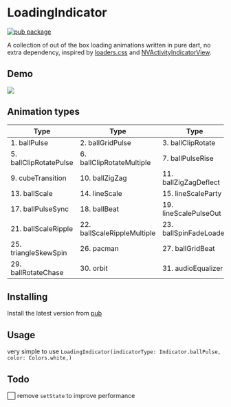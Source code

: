 # LoadingIndicator
[![pub package](https://img.shields.io/pub/v/loading_indicator.svg)](https://pub.dev/packages/loading_indicator)

A collection of out of the box loading animations written in pure dart, no extra dependency, inspired by [loaders.css](https://github.com/ConnorAtherton/loaders.css) and [NVActivityIndicatorView](https://github.com/ninjaprox/NVActivityIndicatorView).


## Demo
![](gif/demo.gif)

## Animation types

| Type | Type | Type | Type |
|---|---|---|---|
|1. ballPulse | 2. ballGridPulse | 3. ballClipRotate | 4. squareSpin|
|5. ballClipRotatePulse | 6. ballClipRotateMultiple | 7. ballPulseRise | 8. ballRotate|
|9. cubeTransition | 10. ballZigZag | 11. ballZigZagDeflect | 12. ballTrianglePath|
|13. ballScale | 14. lineScale | 15. lineScaleParty | 16. ballScaleMultiple|
|17. ballPulseSync | 18. ballBeat | 19. lineScalePulseOut | 20. lineScalePulseOutRapid|
|21. ballScaleRipple | 22. ballScaleRippleMultiple | 23. ballSpinFadeLoader | 24. lineSpinFadeLoader|
|25. triangleSkewSpin | 26. pacman | 27. ballGridBeat | 28. semiCircleSpin|
|29. ballRotateChase | 30. orbit | 31. audioEqualizer | 32. circleStrokeSpin|

## Installing
Install the latest version from [pub](https://pub.dev/packages/loading_indicator)

## Usage
very simple to use
`LoadingIndicator(indicatorType: Indicator.ballPulse, color: Colors.white,)`

## Todo
⬜️ remove `setState` to improve performance